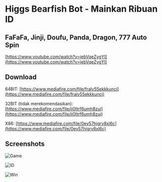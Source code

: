 # Higgs Bearfish Bot - Mainkan Ribuan ID

## FaFaFa, Jinji, Doufu, Panda, Dragon, 777 Auto Spin

[https://www.youtube.com/watch?v=jebVqeZygYI](https://www.youtube.com/watch?v=jebVqeZygYI)

## Download
64BIT: [https://www.mediafire.com/file/fralv55ekkkuncj](https://www.mediafire.com/file/fralv55ekkkuncj)

32BIT (tidak merekomendasikan): [https://www.mediafire.com/file/ii0ltrf6umh8zui](https://www.mediafire.com/file/ii0ltrf6umh8zui)

X86: [https://www.mediafire.com/file/0ey57hjgrv8xl6c](https://www.mediafire.com/file/0ey57hjgrv8xl6c)

## Screenshots
![Game](https://i.ibb.co/5hM9PGj/Higgs-Bot-Game.jpg)

![ID](https://i.ibb.co/ZmWfRb7/Higgs-Bot-ID.jpg)

![Win](https://i.ibb.co/jrN09pr/Higgs-Bot-WIN.jpg)
